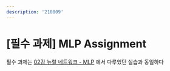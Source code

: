 ```yaml
---
description: '210809'
---
```


# \[필수 과제\] MLP Assignment

필수 과제는 [02강 뉴럴 네트워크 - MLP](../dl-basic/02-mlp-multi-layer-perceptron.md) 에서 다루었던 실습과 동일하다

